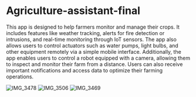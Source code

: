 # Agriculture-assistant-final
This app is designed to help farmers monitor and manage their crops. It includes features like weather tracking, alerts for fire detection or intrusions, and real-time monitoring through IoT sensors. The app also allows users to control actuators such as water pumps, light bulbs, and other equipment remotely via a simple mobile interface. Additionally, the app enables users to control a robot equipped with a camera, allowing them to inspect and monitor their farm from a distance. Users can also receive important notifications and access data to optimize their farming operations.

![IMG_3478](https://github.com/user-attachments/assets/469472f5-a296-40d0-b152-fef202693124)
![IMG_3506](https://github.com/user-attachments/assets/7b085a1c-6243-445a-9c9d-ef4c6d1dbedb)
![IMG_3469](https://github.com/user-attachments/assets/38d0d91d-edd4-4632-b780-1ea6fad8d6e8)
